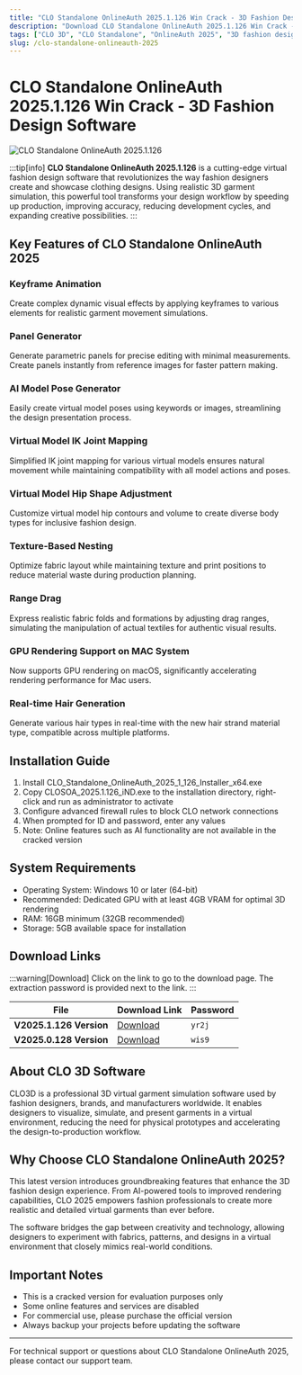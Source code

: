 ```yaml
---
title: "CLO Standalone OnlineAuth 2025.1.126 Win Crack - 3D Fashion Design Software"
description: "Download CLO Standalone OnlineAuth 2025.1.126 Win Crack - Professional 3D virtual clothing design software with realistic garment simulation for fashion designers."
tags: ["CLO 3D", "CLO Standalone", "OnlineAuth 2025", "3D fashion design", "clothing simulation", "virtual garment", "fashion software", "CLO crack"]
slug: /clo-standalone-onlineauth-2025
---
```

<!--Above is frontmatter Part-generate depend on content meet Google Seo, you need to balance automation efficiency with Google's core ranking factors—especially E-E-A-T (Experience, Expertise, Authoritativeness, Trustworthiness), -->

<!--First Part-This is Title -->
# CLO Standalone OnlineAuth 2025.1.126 Win Crack - 3D Fashion Design Software

<!--Second Part-This is First Banner -->
![CLO Standalone OnlineAuth 2025.1.126](https://www.gfxcamp.com/wp-content/uploads/2025/05/CLO-Standalone-OnlineAuth-2025.jpg)

:::tip[info]
**CLO Standalone OnlineAuth 2025.1.126** is a cutting-edge virtual fashion design software that revolutionizes the way fashion designers create and showcase clothing designs. Using realistic 3D garment simulation, this powerful tool transforms your design workflow by speeding up production, improving accuracy, reducing development cycles, and expanding creative possibilities.
:::

## Key Features of CLO Standalone OnlineAuth 2025

### Keyframe Animation
Create complex dynamic visual effects by applying keyframes to various elements for realistic garment movement simulations.

### Panel Generator
Generate parametric panels for precise editing with minimal measurements. Create panels instantly from reference images for faster pattern making.

### AI Model Pose Generator
Easily create virtual model poses using keywords or images, streamlining the design presentation process.

### Virtual Model IK Joint Mapping
Simplified IK joint mapping for various virtual models ensures natural movement while maintaining compatibility with all model actions and poses.

### Virtual Model Hip Shape Adjustment
Customize virtual model hip contours and volume to create diverse body types for inclusive fashion design.

### Texture-Based Nesting
Optimize fabric layout while maintaining texture and print positions to reduce material waste during production planning.

### Range Drag
Express realistic fabric folds and formations by adjusting drag ranges, simulating the manipulation of actual textiles for authentic visual results.

### GPU Rendering Support on MAC System
Now supports GPU rendering on macOS, significantly accelerating rendering performance for Mac users.

### Real-time Hair Generation
Generate various hair types in real-time with the new hair strand material type, compatible across multiple platforms.

## Installation Guide

1. Install CLO_Standalone_OnlineAuth_2025_1_126_Installer_x64.exe
2. Copy CLOSOA_2025.1.126_iND.exe to the installation directory, right-click and run as administrator to activate
3. Configure advanced firewall rules to block CLO network connections
4. When prompted for ID and password, enter any values
5. Note: Online features such as AI functionality are not available in the cracked version

## System Requirements

- Operating System: Windows 10 or later (64-bit)
- Recommended: Dedicated GPU with at least 4GB VRAM for optimal 3D rendering
- RAM: 16GB minimum (32GB recommended)
- Storage: 5GB available space for installation

<!-- The Last Part-Download -->
## Download Links
:::warning[Download]
Click on the link to go to the download page. The extraction password is provided next to the link.
:::

| File                       | Download Link                                                              | Password |
| -------------------------- | -------------------------------------------------------------------------- | -------- |
| **V2025.1.126 Version**  | [Download](https://pan.baidu.com/s/1w1SBORuyiAyw0aoOcyHejw?pwd=yr2j)        | `yr2j`   |
| **V2025.0.128 Version**  | [Download](https://pan.baidu.com/s/1I6vfy3s7dfPamykk4q972g?pwd=wis9)        | `wis9`   |

## About CLO 3D Software

CLO3D is a professional 3D virtual garment simulation software used by fashion designers, brands, and manufacturers worldwide. It enables designers to visualize, simulate, and present garments in a virtual environment, reducing the need for physical prototypes and accelerating the design-to-production workflow.

## Why Choose CLO Standalone OnlineAuth 2025?

This latest version introduces groundbreaking features that enhance the 3D fashion design experience. From AI-powered tools to improved rendering capabilities, CLO 2025 empowers fashion professionals to create more realistic and detailed virtual garments than ever before.

The software bridges the gap between creativity and technology, allowing designers to experiment with fabrics, patterns, and designs in a virtual environment that closely mimics real-world conditions.

## Important Notes

- This is a cracked version for evaluation purposes only
- Some online features and services are disabled
- For commercial use, please purchase the official version
- Always backup your projects before updating the software

---

For technical support or questions about CLO Standalone OnlineAuth 2025, please contact our support team.